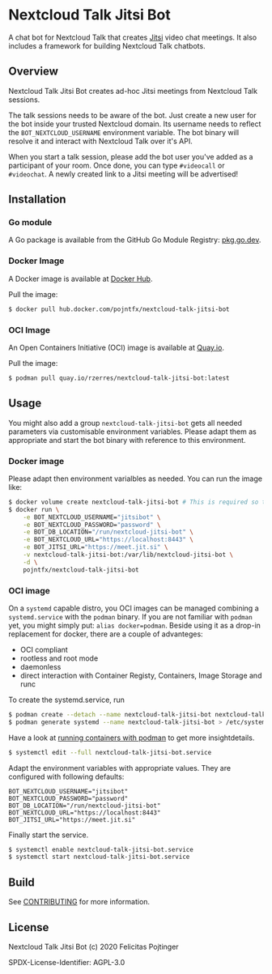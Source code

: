 # Nextcloud Talk Jitsi Bot

A chat bot for Nextcloud Talk that creates [Jitsi](https://jitsi.org) video chat meetings.
It also includes a framework for building Nextcloud Talk chatbots.

## Overview

Nextcloud Talk Jitsi Bot creates ad-hoc Jitsi meetings from Nextcloud Talk sessions.

The talk sessions needs to be aware of the bot. Just create a new user for the bot inside your trusted Nextcloud domain.
Its username needs to reflect the `BOT_NEXTCLOUD_USERNAME` environment variable. The bot binary will resolve it and interact with Nextcloud Talk over it's API.

When you start a talk session, please add the bot user you've added as a participant of your room. Once done, you can type `#videocall` or `#videochat`. A newly created link to a Jitsi meeting will be advertised!

## Installation

### Go module

A Go package is available from the GitHub Go Module Registry: [pkg.go.dev](https://pkg.go.dev/mod/github.com/pojntfx/nextcloud-talk-jitsi-bot).

### Docker Image

A Docker image is available at [Docker Hub](https://hub.docker.com/r/pojntfx/nextcloud-talk-jitsi-bot).

Pull the image:

```bash
$ docker pull hub.docker.com/pojntfx/nextcloud-talk-jitsi-bot
```

### OCI Image

An Open Containers Initiative (OCI) image is available at
[Quay.io](https://quay.io/rzerres/nextcloud-talk-jitsi-bot).

Pull the image:

```bash
$ podman pull quay.io/rzerres/nextcloud-talk-jitsi-bot:latest
```

## Usage

You might also add a group
`nextcloud-talk-jitsi-bot` gets all needed parameters via customisable environment variables.
Please adapt them as appropriate and start the bot binary with reference to this environment.

### Docker image

Please adapt then environment varialbles as needed. You can run the image like:

```bash
$ docker volume create nextcloud-talk-jitsi-bot # This is required so that messages don't get send twice
$ docker run \
	-e BOT_NEXTCLOUD_USERNAME="jitsibot" \
	-e BOT_NEXTCLOUD_PASSWORD="password" \
	-e BOT_DB_LOCATION="/run/nextcloud-jitsi-bot" \
	-e BOT_NEXTCLOUD_URL="https://localhost:8443" \
	-e BOT_JITSI_URL="https://meet.jit.si" \
	-v nextcloud-talk-jitsi-bot:/var/lib/nextcloud-jitsi-bot \
	-d \
	pojntfx/nextcloud-talk-jitsi-bot
```

### OCI image

On a `systemd` capable distro, you OCI images can be managed combining a `systemd.service` with the `podman`
binary. If you are not familiar with `podman` yet, you might simply put: `alias docker=podman`. Beside using
it as a drop-in replacement for docker, there are a couple of advanteges:

- OCI compliant
- rootless and root mode
- daemonless
- direct interaction with Container Registy, Containers, Image Storage and runc

To create the systemd.service, run

```bash
$ podman create --detach --name nextcloud-talk-jitsi-bot nextcloud-talk-jitsi-bot:latest
$ podman generate systemd --name nextcloud-talk-jitsi-bot > /etc/systemd/system/nextcloud-talk-jitsi-bot.service
```

Have a look at [running containers with podman](https://www.redhat.com/sysadmin/podman-shareable-systemd-services)
to get more insightdetails.

```bash
$ systemctl edit --full nextcloud-talk-jitsi-bot.service
```

Adapt the environment variables with appropriate values. They are configured with following defaults:

```env
BOT_NEXTCLOUD_USERNAME="jitsibot"
BOT_NEXTCLOUD_PASSWORD="password"
BOT_DB_LOCATION="/run/nextcloud-jitsi-bot"
BOT_NEXTCLOUD_URL="https://localhost:8443"
BOT_JITSI_URL="https://meet.jit.si"
```

Finally start the service.

```bash
$ systemctl enable nextcloud-talk-jitsi-bot.service
$ systemctl start nextcloud-talk-jitsi-bot.service
```

## Build

See [CONTRIBUTING](./CONTRIBUTING.md) for more information.

## License

Nextcloud Talk Jitsi Bot (c) 2020 Felicitas Pojtinger

SPDX-License-Identifier: AGPL-3.0
